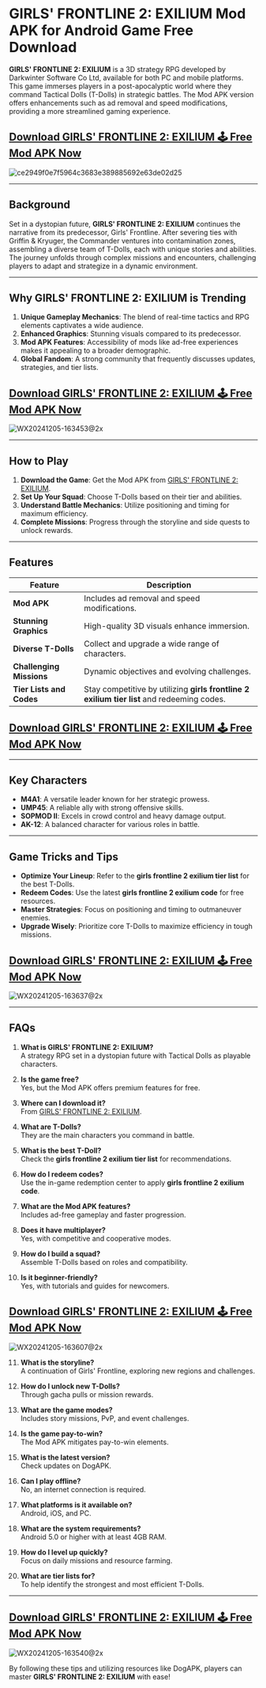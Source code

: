 # GIRLS' FRONTLINE 2: EXILIUM Mod APK for Android Game Free Download

**GIRLS' FRONTLINE 2: EXILIUM** is a 3D strategy RPG developed by Darkwinter Software Co Ltd, available for both PC and mobile platforms. This game immerses players in a post-apocalyptic world where they command Tactical Dolls (T-Dolls) in strategic battles. The Mod APK version offers enhancements such as ad removal and speed modifications, providing a more streamlined gaming experience.

## [Download GIRLS' FRONTLINE 2: EXILIUM 🕹️ Free Mod APK Now](https://www.dogapk.com/games/strategy/girls-frontline-2-exilium-mod-apk-1-0-remove-adsmod-speed/)
![ce2949f0e7f5964c3683e389885692e63de02d25](https://github.com/user-attachments/assets/15714194-0325-4275-bfea-783b52a6610f)

---

## Background

Set in a dystopian future, **GIRLS' FRONTLINE 2: EXILIUM** continues the narrative from its predecessor, Girls' Frontline. After severing ties with Griffin & Kryuger, the Commander ventures into contamination zones, assembling a diverse team of T-Dolls, each with unique stories and abilities. The journey unfolds through complex missions and encounters, challenging players to adapt and strategize in a dynamic environment.

---

## Why GIRLS' FRONTLINE 2: EXILIUM is Trending

1. **Unique Gameplay Mechanics**: The blend of real-time tactics and RPG elements captivates a wide audience.
2. **Enhanced Graphics**: Stunning visuals compared to its predecessor.
3. **Mod APK Features**: Accessibility of mods like ad-free experiences makes it appealing to a broader demographic.
4. **Global Fandom**: A strong community that frequently discusses updates, strategies, and tier lists.

## [Download GIRLS' FRONTLINE 2: EXILIUM 🕹️ Free Mod APK Now](https://www.dogapk.com/games/strategy/girls-frontline-2-exilium-mod-apk-1-0-remove-adsmod-speed/)
![WX20241205-163453@2x](https://github.com/user-attachments/assets/d0d7b264-a02d-4126-b24d-ff0d56749ade)

---

## How to Play

1. **Download the Game**: Get the Mod APK from [GIRLS' FRONTLINE 2: EXILIUM](https://www.dogapk.com/games/strategy/girls-frontline-2-exilium-mod-apk-1-0-remove-adsmod-speed/).
2. **Set Up Your Squad**: Choose T-Dolls based on their tier and abilities.
3. **Understand Battle Mechanics**: Utilize positioning and timing for maximum efficiency.
4. **Complete Missions**: Progress through the storyline and side quests to unlock rewards.

---

## Features

| Feature                     | Description                                                  |
|-----------------------------|--------------------------------------------------------------|
| **Mod APK**                 | Includes ad removal and speed modifications.                |
| **Stunning Graphics**       | High-quality 3D visuals enhance immersion.                  |
| **Diverse T-Dolls**         | Collect and upgrade a wide range of characters.             |
| **Challenging Missions**    | Dynamic objectives and evolving challenges.                 |
| **Tier Lists and Codes**    | Stay competitive by utilizing **girls frontline 2 exilium tier list** and redeeming codes. |

## [Download GIRLS' FRONTLINE 2: EXILIUM 🕹️ Free Mod APK Now](https://www.dogapk.com/games/strategy/girls-frontline-2-exilium-mod-apk-1-0-remove-adsmod-speed/)


---

## Key Characters

- **M4A1**: A versatile leader known for her strategic prowess.
- **UMP45**: A reliable ally with strong offensive skills.
- **SOPMOD II**: Excels in crowd control and heavy damage output.
- **AK-12**: A balanced character for various roles in battle.

---

## Game Tricks and Tips

- **Optimize Your Lineup**: Refer to the **girls frontline 2 exilium tier list** for the best T-Dolls.
- **Redeem Codes**: Use the latest **girls frontline 2 exilium code** for free resources.
- **Master Strategies**: Focus on positioning and timing to outmaneuver enemies.
- **Upgrade Wisely**: Prioritize core T-Dolls to maximize efficiency in tough missions.

## [Download GIRLS' FRONTLINE 2: EXILIUM 🕹️ Free Mod APK Now](https://www.dogapk.com/games/strategy/girls-frontline-2-exilium-mod-apk-1-0-remove-adsmod-speed/)
![WX20241205-163637@2x](https://github.com/user-attachments/assets/d867378d-0f29-4039-9bac-9e02eac7b29a)

---


##  FAQs

1. **What is GIRLS' FRONTLINE 2: EXILIUM?**  
   A strategy RPG set in a dystopian future with Tactical Dolls as playable characters.

2. **Is the game free?**  
   Yes, but the Mod APK offers premium features for free.

3. **Where can I download it?**  
   From [GIRLS' FRONTLINE 2: EXILIUM](https://www.dogapk.com/games/strategy/girls-frontline-2-exilium-mod-apk-1-0-remove-adsmod-speed/).

4. **What are T-Dolls?**  
   They are the main characters you command in battle.

5. **What is the best T-Doll?**  
   Check the **girls frontline 2 exilium tier list** for recommendations.

6. **How do I redeem codes?**  
   Use the in-game redemption center to apply **girls frontline 2 exilium code**.

7. **What are the Mod APK features?**  
   Includes ad-free gameplay and faster progression.

8. **Does it have multiplayer?**  
   Yes, with competitive and cooperative modes.

9. **How do I build a squad?**  
   Assemble T-Dolls based on roles and compatibility.

10. **Is it beginner-friendly?**  
   Yes, with tutorials and guides for newcomers.

## [Download GIRLS' FRONTLINE 2: EXILIUM 🕹️ Free Mod APK Now](https://www.dogapk.com/games/strategy/girls-frontline-2-exilium-mod-apk-1-0-remove-adsmod-speed/)
![WX20241205-163607@2x](https://github.com/user-attachments/assets/93fb14bf-cf00-4a69-a945-b092b30cad13)

11. **What is the storyline?**  
   A continuation of Girls' Frontline, exploring new regions and challenges.

12. **How do I unlock new T-Dolls?**  
   Through gacha pulls or mission rewards.

13. **What are the game modes?**  
   Includes story missions, PvP, and event challenges.

14. **Is the game pay-to-win?**  
   The Mod APK mitigates pay-to-win elements.

15. **What is the latest version?**  
   Check updates on DogAPK.

16. **Can I play offline?**  
   No, an internet connection is required.

17. **What platforms is it available on?**  
   Android, iOS, and PC.

18. **What are the system requirements?**  
   Android 5.0 or higher with at least 4GB RAM.

19. **How do I level up quickly?**  
   Focus on daily missions and resource farming.

20. **What are tier lists for?**  
   To help identify the strongest and most efficient T-Dolls.

---
## [Download GIRLS' FRONTLINE 2: EXILIUM 🕹️ Free Mod APK Now](https://www.dogapk.com/games/strategy/girls-frontline-2-exilium-mod-apk-1-0-remove-adsmod-speed/)
![WX20241205-163540@2x](https://github.com/user-attachments/assets/02704a4b-f21e-4ea0-baac-d1c4a5a065d0)

By following these tips and utilizing resources like DogAPK, players can master **GIRLS' FRONTLINE 2: EXILIUM** with ease!

